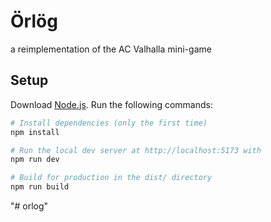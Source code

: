 # Örlög
a reimplementation of the AC Valhalla mini-game

## Setup
Download [Node.js](https://nodejs.org/en/download/).
Run the following commands:

``` bash
# Install dependencies (only the first time)
npm install

# Run the local dev server at http://localhost:5173 with
npm run dev

# Build for production in the dist/ directory
npm run build
```
"# orlog" 
